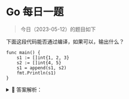 # Go 每日一题

> 今日（2023-05-12）的题目如下

下面这段代码能否通过编译，如果可以，输出什么？

```golang
func main() {
	s1 := []int{1, 2, 3}
	s2 := []int{4, 5}
	s1 = append(s1, s2)
	fmt.Println(s1)
}
```

<details>
<summary style="cursor: pointer">🔑 答案解析：</summary>
<div>

不能通过编译。append() 的第二个参数不能直接使用 slice，需使用 … 操作符，将一个切片追加到另一个切片上：append(s1,s2…)。或者直接跟上元素，形如：append(s1,1,2,3)。

---

### 4 楼

不行，s2需要 unpack： `s1 = append(s1,s2...)`

### 20 楼

append() 的第二个参数不能直接使用 slice，需使用 … 操作符

### 28 楼

在 Golang 中，参数 ...（称为 ellipsis 或 variadic）表示可以接收任意数量的参数，这些参数将被转换为一个切片，以在函数中使用。

```golang
func myFunc(args ...int) {
    for _, arg := range args {
        fmt.Println(arg)
    }
}

myFunc(1, 2, 3) // 输出: 1 2 3
```

在 Golang 中，... 用于将 slice 展开为可变参数列表，使其能够传递给期望接收可变参数的函数。在这种情况下，... 是一个语法糖，它允许我们将 slice 的每个元素视为一个单独的参数。因此，当我们调用一个期望接收可变参数的函数时，可以传递一个 slice，并将其展开为一个参数列表。

如果在 slice 后面加上 ellipsis，例如 slice1.append(slice1, slice2...)，实际上是将 slice2 展开为一个参数列表，并将其作为参数传递给 append 函数。这将导致 slice2 中的每个元素都被添加到 slice1 中。

需要注意的是，... 语法只能用于最后一个参数，用于将 slice 展开为可变参数列表。如果在其他位置使用 ...，则会导致编译错误。

</div>
</details>
